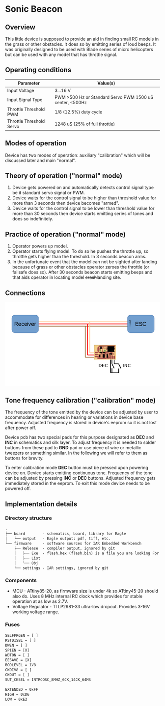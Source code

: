 # Sonic Beacon

## Overview
This little device is supposed to provide an aid in finding small RC models in the grass or other obstacles. It does so by emitting series of loud beeps. It was originally designed to be used with Blade series of micro helicopters but can be used with any model that has throttle signal.

## Operating conditions
| Parameter | Value(s) |
| --- | --- |
| Input Voltage | 3...16 V |
| Input Signal Type | PWM >500 Hz or Standard Servo PWM 1500 uS center, <500Hz |
| Throttle Threshold PWM | 1/8 (12.5%) duty cycle |
| Throttle Threshold Servo | 1248 uS (25% of full throttle) |
## Modes of operation
Device has two modes of operation: auxiliary "calibration" which will be discussed later and main "normal".

## Theory of operation ("normal" mode)
1. Device gets powered on and automatically detects control signal type be it standard servo signal or PWM.
1. Device waits for the control signal to be higher than threshold value for more than 3 seconds then device becomes "armed".
1. Device waits for the control signal to be lower than threshold value for more than 30 seconds then device starts emitting series of tones and does so indefinitely.

## Practice of operation ("normal" mode)
1. Operator powers up model.
1. Operator starts flying model. To do so he pushes the throttle up, so throttle gets higher than the threshold. In 3 seconds beacon arms.
1. In the unfortunate event that the model can not be sighted after landing because of grass or other obstacles operator zeroes the throttle (or failsafe does so). After 30 seconds beacon starts emitting beeps and that aids operator in locating model ~~crash~~landing site.

## Connections
![Connection diagram](doc/connections.png)

## Tone frequency calibration ("calibration" mode)
The frequency of the tone emitted by the device can be adjusted by user to accommodate for differences in hearing or variations in device base frequency. Adjusted frequency is stored in device's eeprom so it is not lost after power off.

Device pcb has two special pads for this purpose designated as **DEC** and **INC** in schematics and silk layer.
To adjust frequency it is needed to solder buttons from these pad to **GND** pad or use piece of wire or metallic tweezers or something similar. In the following we will refer to them as buttons for brevity.

To enter calibration mode **DEC** button must be pressed upon powering device on. Device starts emitting continuous tone. Frequency of the tone can be adjusted by pressing **INC** or **DEC** buttons. Adjusted frequency gets immediately stored in the eeprom. To exit this mode device needs to be powered off.

## Implementation details

### Directory structure
```
.
├── board        - schematics, board, library for Eagle
│   └── output   - Eagle output: pdf, tiff, etc.
└── firmware     - software sources for IAR Embedded Workbench
    ├── Release  - compiler output, ignored by git
    │   ├── Exe  - flash.hex (flash.bin) is a file you are looking For
    │   ├── List
    │   └── Obj
    └── settings - IAR settings, ignored by git
```

### Components
* MCU - ATtiny85-20, as firmware size is under 4k so ATtiny45-20 should also do. Uses 8 MHz internal RC clock which provides for stable operation at as low as 2.7V.
* Voltage Regulator - TI LP2981-33 ultra-low dropout. Provides 3-16V working voltage range.

### Fuses

```
SELFPRGEN = [ ]
RSTDISBL = [ ]
DWEN = [ ]
SPIEN = [X]
WDTON = [ ]
EESAVE = [X]
BODLEVEL = 1V8
CKDIV8 = [ ]
CKOUT = [ ]
SUT_CKSEL = INTRCOSC_8MHZ_6CK_14CK_64MS

EXTENDED = 0xFF
HIGH = 0xD6
LOW = 0xE2
```
